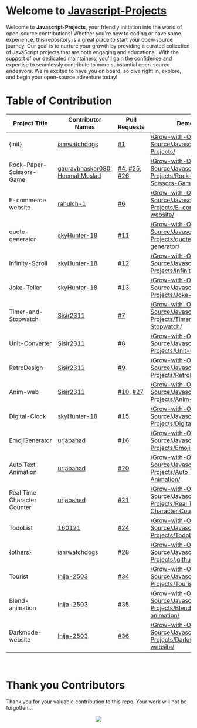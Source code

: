 # Welcome to [Javascript-Projects](https://github.com/Grow-with-Open-Source/Javascript-Projects/ "visit original repo")

Welcome to **Javascript-Projects**, your friendly initiation into the world of open-source contributions! Whether you're new to coding or have some experience, this repository is a great place to start your open-source journey. Our goal is to nurture your growth by providing a curated collection of JavaScript projects that are both engaging and educational. With the support of our dedicated maintainers, you'll gain the confidence and expertise to seamlessly contribute to more substantial open-source endeavors. We're excited to have you on board, so dive right in, explore, and begin your open-source adventure today!

# Table of Contribution

<div align="center">

<!-- TABLE BEGINS -->
| Project Title | Contributor Names | Pull Requests | Demo |
| --- | --- | --- | --- |
| {init} | [iamwatchdogs](https://github.com/iamwatchdogs "goto iamwatchdogs profile") | [#1](https://github.com/Grow-with-Open-Source/Javascript-Projects/pull/1 "visit pr \#1") | [/Grow-with-Open-Source/Javascript-Projects/](https://github.com/Grow-with-Open-Source/Javascript-Projects "view the result of {init}") |
| Rock-Paper-Scissors-Game | [gauravbhaskar080](https://github.com/gauravbhaskar080 "goto gauravbhaskar080 profile"), [HeemahMuslad](https://github.com/HeemahMuslad "goto HeemahMuslad profile") | [#4](https://github.com/Grow-with-Open-Source/Javascript-Projects/pull/4 "visit pr \#4"), [#25](https://github.com/Grow-with-Open-Source/Javascript-Projects/pull/25 "visit pr \#25"), [#26](https://github.com/Grow-with-Open-Source/Javascript-Projects/pull/26 "visit pr \#26") | [/Grow-with-Open-Source/Javascript-Projects/Rock-Paper-Scissors-Game/](Rock-Paper-Scissors-Game "view the result of Rock-Paper-Scissors-Game") |
| E-commerce website | [rahulch-1](https://github.com/rahulch-1 "goto rahulch-1 profile") | [#6](https://github.com/Grow-with-Open-Source/Javascript-Projects/pull/6 "visit pr \#6") | [/Grow-with-Open-Source/Javascript-Projects/E-commerce website/](E-commerce%20website "view the result of E-commerce website") |
| quote-generator | [skyHunter-18](https://github.com/skyHunter-18 "goto skyHunter-18 profile") | [#11](https://github.com/Grow-with-Open-Source/Javascript-Projects/pull/11 "visit pr \#11") | [/Grow-with-Open-Source/Javascript-Projects/quote-generator/](quote-generator "view the result of quote-generator") |
| Infinity-Scroll | [skyHunter-18](https://github.com/skyHunter-18 "goto skyHunter-18 profile") | [#12](https://github.com/Grow-with-Open-Source/Javascript-Projects/pull/12 "visit pr \#12") | [/Grow-with-Open-Source/Javascript-Projects/Infinity-Scroll/](Infinity-Scroll "view the result of Infinity-Scroll") |
| Joke-Teller | [skyHunter-18](https://github.com/skyHunter-18 "goto skyHunter-18 profile") | [#13](https://github.com/Grow-with-Open-Source/Javascript-Projects/pull/13 "visit pr \#13") | [/Grow-with-Open-Source/Javascript-Projects/Joke-Teller/](Joke-Teller "view the result of Joke-Teller") |
| Timer-and-Stopwatch | [Sisir2311](https://github.com/Sisir2311 "goto Sisir2311 profile") | [#7](https://github.com/Grow-with-Open-Source/Javascript-Projects/pull/7 "visit pr \#7") | [/Grow-with-Open-Source/Javascript-Projects/Timer-and-Stopwatch/](Timer-and-Stopwatch "view the result of Timer-and-Stopwatch") |
| Unit-Converter | [Sisir2311](https://github.com/Sisir2311 "goto Sisir2311 profile") | [#8](https://github.com/Grow-with-Open-Source/Javascript-Projects/pull/8 "visit pr \#8") | [/Grow-with-Open-Source/Javascript-Projects/Unit-Converter/](Unit-Converter "view the result of Unit-Converter") |
| RetroDesign | [Sisir2311](https://github.com/Sisir2311 "goto Sisir2311 profile") | [#9](https://github.com/Grow-with-Open-Source/Javascript-Projects/pull/9 "visit pr \#9") | [/Grow-with-Open-Source/Javascript-Projects/RetroDesign/](RetroDesign "view the result of RetroDesign") |
| Anim-web | [Sisir2311](https://github.com/Sisir2311 "goto Sisir2311 profile") | [#10](https://github.com/Grow-with-Open-Source/Javascript-Projects/pull/10 "visit pr \#10"), [#27](https://github.com/Grow-with-Open-Source/Javascript-Projects/pull/27 "visit pr \#27") | [/Grow-with-Open-Source/Javascript-Projects/Anim-web/](Anim-web "view the result of Anim-web") |
| Digital-Clock | [skyHunter-18](https://github.com/skyHunter-18 "goto skyHunter-18 profile") | [#15](https://github.com/Grow-with-Open-Source/Javascript-Projects/pull/15 "visit pr \#15") | [/Grow-with-Open-Source/Javascript-Projects/Digital-Clock/](Digital-Clock "view the result of Digital-Clock") |
| EmojiGenerator | [urjabahad](https://github.com/urjabahad "goto urjabahad profile") | [#16](https://github.com/Grow-with-Open-Source/Javascript-Projects/pull/16 "visit pr \#16") | [/Grow-with-Open-Source/Javascript-Projects/EmojiGenerator/](EmojiGenerator "view the result of EmojiGenerator") |
| Auto Text Animation | [urjabahad](https://github.com/urjabahad "goto urjabahad profile") | [#20](https://github.com/Grow-with-Open-Source/Javascript-Projects/pull/20 "visit pr \#20") | [/Grow-with-Open-Source/Javascript-Projects/Auto Text Animation/](Auto%20Text%20Animation "view the result of Auto Text Animation") |
| Real Time Character Counter | [urjabahad](https://github.com/urjabahad "goto urjabahad profile") | [#21](https://github.com/Grow-with-Open-Source/Javascript-Projects/pull/21 "visit pr \#21") | [/Grow-with-Open-Source/Javascript-Projects/Real Time Character Counter/](Real%20Time%20Character%20Counter "view the result of Real Time Character Counter") |
| TodoList | [160121](https://github.com/160121 "goto 160121 profile") | [#24](https://github.com/Grow-with-Open-Source/Javascript-Projects/pull/24 "visit pr \#24") | [/Grow-with-Open-Source/Javascript-Projects/TodoList/](TodoList "view the result of TodoList") |
| {others} | [iamwatchdogs](https://github.com/iamwatchdogs "goto iamwatchdogs profile") | [#28](https://github.com/Grow-with-Open-Source/Javascript-Projects/pull/28 "visit pr \#28") | [/Grow-with-Open-Source/Javascript-Projects/.github](https://github.com/Grow-with-Open-Source/Javascript-Projects/tree/main/.github "view the result of {others}") |
| Tourist | [Inija-2503](https://github.com/Inija-2503 "goto Inija-2503 profile") | [#34](https://github.com/Grow-with-Open-Source/Javascript-Projects/pull/34 "visit pr \#34") | [/Grow-with-Open-Source/Javascript-Projects/Tourist/](Tourist "view the result of Tourist") |
| Blend-animation | [Inija-2503](https://github.com/Inija-2503 "goto Inija-2503 profile") | [#35](https://github.com/Grow-with-Open-Source/Javascript-Projects/pull/35 "visit pr \#35") | [/Grow-with-Open-Source/Javascript-Projects/Blend-animation/](https://github.com/Grow-with-Open-Source/Javascript-Projects/tree/main/Blend-animation "view the result of Blend-animation") |
| Darkmode-website | [Inija-2503](https://github.com/Inija-2503 "goto Inija-2503 profile") | [#36](https://github.com/Grow-with-Open-Source/Javascript-Projects/pull/36 "visit pr \#36") | [/Grow-with-Open-Source/Javascript-Projects/Darkmode-website/](Darkmode-website "view the result of Darkmode-website") |
<!-- TABLE ENDS -->

</div>
<br>

# Thank you Contributors

Thank you for your valuable contribution to this repo. Your work will not be forgotten...

<div align="center">
  <a href = "https://github.com/Grow-with-Open-Source/Javascript-Projects/graphs/contributors">
    <img src = "https://contrib.rocks/image?repo=Grow-with-Open-Source/Javascript-Projects"/>
  </a>
</div>
